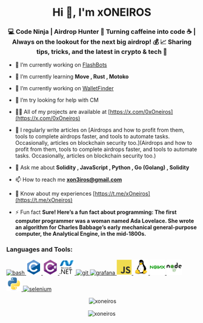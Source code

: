 <h1 align="center">Hi 👋, I'm xONEIROS</h1>
<h3 align="center">💻 Code Ninja | Airdrop Hunter 🚀 Turning caffeine into code ☕ | Always on the lookout for the next big airdrop! 💰 📈 Sharing tips, tricks, and the latest in crypto & tech 📲</h3>

- 🔭 I’m currently working on [FlashBots](https://github.com/xONEIROS/flashbots)

- 🌱 I’m currently learning **Move , Rust , Motoko**

- 🔭 I’m currently working on [WalletFinder](https://github.com/xONEIROS/wallet-finder)

- 🤝 I’m try looking for help with CM 

- 👨‍💻 All of my projects are available at [https://x.com/0xOneiros](https://x.com/0xOneiros)

- 📝 I regularly write articles on [Airdrops and how to profit from them, tools to complete airdrops faster, and tools to automate tasks. Occasionally, articles on blockchain security too.](Airdrops and how to profit from them, tools to complete airdrops faster, and tools to automate tasks. Occasionally, articles on blockchain security too.)

- 💬 Ask me about **Solidity , JavaScript , Python , Go (Golang) , Solidity**

- 📫 How to reach me **xon3iros@gmail.com**

- 📄 Know about my experiences [https://t.me/xOneiros](https://t.me/xOneiros)

- ⚡ Fun fact **Sure! Here’s a fun fact about programming: The first computer programmer was a woman named Ada Lovelace. She wrote an algorithm for Charles Babbage’s early mechanical general-purpose computer, the Analytical Engine, in the mid-1800s.**

<p align="left">
</p>

<h3 align="left">Languages and Tools:</h3>
<p align="left"> <a href="https://www.gnu.org/software/bash/" target="_blank" rel="noreferrer"> <img src="https://www.vectorlogo.zone/logos/gnu_bash/gnu_bash-icon.svg" alt="bash" width="40" height="40"/> </a> <a href="https://www.cprogramming.com/" target="_blank" rel="noreferrer"> <img src="https://raw.githubusercontent.com/devicons/devicon/master/icons/c/c-original.svg" alt="c" width="40" height="40"/> </a> <a href="https://www.w3schools.com/cs/" target="_blank" rel="noreferrer"> <img src="https://raw.githubusercontent.com/devicons/devicon/master/icons/csharp/csharp-original.svg" alt="csharp" width="40" height="40"/> </a> <a href="https://dotnet.microsoft.com/" target="_blank" rel="noreferrer"> <img src="https://raw.githubusercontent.com/devicons/devicon/master/icons/dot-net/dot-net-original-wordmark.svg" alt="dotnet" width="40" height="40"/> </a> <a href="https://git-scm.com/" target="_blank" rel="noreferrer"> <img src="https://www.vectorlogo.zone/logos/git-scm/git-scm-icon.svg" alt="git" width="40" height="40"/> </a> <a href="https://grafana.com" target="_blank" rel="noreferrer"> <img src="https://www.vectorlogo.zone/logos/grafana/grafana-icon.svg" alt="grafana" width="40" height="40"/> </a> <a href="https://developer.mozilla.org/en-US/docs/Web/JavaScript" target="_blank" rel="noreferrer"> <img src="https://raw.githubusercontent.com/devicons/devicon/master/icons/javascript/javascript-original.svg" alt="javascript" width="40" height="40"/> </a> <a href="https://www.linux.org/" target="_blank" rel="noreferrer"> <img src="https://raw.githubusercontent.com/devicons/devicon/master/icons/linux/linux-original.svg" alt="linux" width="40" height="40"/> </a> <a href="https://www.nginx.com" target="_blank" rel="noreferrer"> <img src="https://raw.githubusercontent.com/devicons/devicon/master/icons/nginx/nginx-original.svg" alt="nginx" width="40" height="40"/> </a> <a href="https://nodejs.org" target="_blank" rel="noreferrer"> <img src="https://raw.githubusercontent.com/devicons/devicon/master/icons/nodejs/nodejs-original-wordmark.svg" alt="nodejs" width="40" height="40"/> </a> <a href="https://www.python.org" target="_blank" rel="noreferrer"> <img src="https://raw.githubusercontent.com/devicons/devicon/master/icons/python/python-original.svg" alt="python" width="40" height="40"/> </a> <a href="https://www.selenium.dev" target="_blank" rel="noreferrer"> <img src="https://raw.githubusercontent.com/detain/svg-logos/780f25886640cef088af994181646db2f6b1a3f8/svg/selenium-logo.svg" alt="selenium" width="40" height="40"/> </a> </p>

<div align="center">
<p>&nbsp;<img align="center" src="https://github-readme-stats.vercel.app/api?username=xoneiros&show_icons=true&theme=cobalt&locale=en" alt="xoneiros" /></p>
<p><img align="center" src="https://github-readme-streak-stats.herokuapp.com/?user=xoneiros&theme=dark" alt="xoneiros" /></p>
</div>
